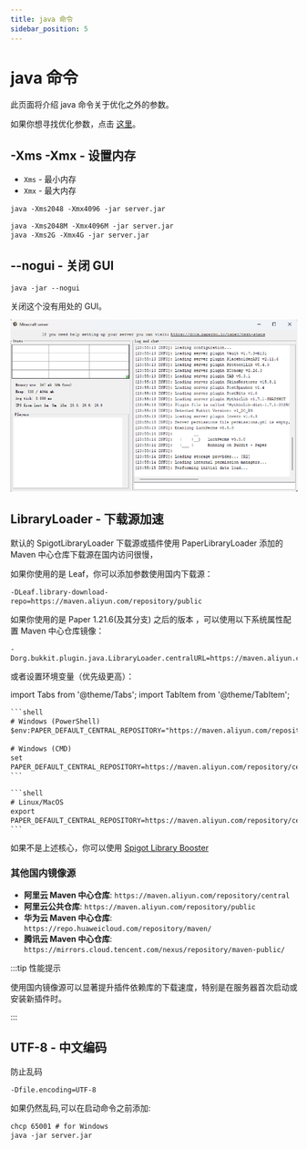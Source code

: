 ```yaml
---
title: java 命令
sidebar_position: 5
---
```


# java 命令

此页面将介绍 java 命令关于优化之外的参数。

如果你想寻找优化参数，点击 [这里](/docs-java/process/maintenance/optimize/jvm/jvm.md)。

## -Xms -Xmx - 设置内存

- `Xms` - 最小内存
- `Xmx` - 最大内存

```shell title="示例"
java -Xms2048 -Xmx4096 -jar server.jar
```

```shell title="你也可以这样配置"
java -Xms2048M -Xmx4096M -jar server.jar
java -Xms2G -Xmx4G -jar server.jar
```

## --nogui - 关闭 GUI

```shell
java -jar --nogui
```

关闭这个没有用处的 GUI。

![](_images/no--nogui.png)

## LibraryLoader - 下载源加速

默认的 SpigotLibraryLoader 下载源或插件使用 PaperLibraryLoader 添加的 Maven 中心仓库下载源在国内访问很慢，

如果你使用的是 Leaf，你可以添加参数使用国内下载源：

```shell
-DLeaf.library-download-repo=https://maven.aliyun.com/repository/public
```

如果你使用的是 Paper 1.21.6(及其分支) 之后的版本 ，可以使用以下系统属性配置 Maven 中心仓库镜像：

```shell
-Dorg.bukkit.plugin.java.LibraryLoader.centralURL=https://maven.aliyun.com/repository/central
```

或者设置环境变量（优先级更高）：

import Tabs from '@theme/Tabs';
import TabItem from '@theme/TabItem';

<Tabs queryString="system">
  <TabItem value="windows" label="Windows">

    ```shell
    # Windows (PowerShell)
    $env:PAPER_DEFAULT_CENTRAL_REPOSITORY="https://maven.aliyun.com/repository/central"

    # Windows (CMD)
    set PAPER_DEFAULT_CENTRAL_REPOSITORY=https://maven.aliyun.com/repository/central
    ```

  </TabItem>

<TabItem value="linux" label="Linux/MacOS">

    ```shell
    # Linux/MacOS
    export PAPER_DEFAULT_CENTRAL_REPOSITORY=https://maven.aliyun.com/repository/central
    ```

  </TabItem>
</Tabs>

如果不是上述核心，你可以使用 [Spigot Library Booster](/docs-java/process/plugin/more/tittle-tattle.md#spigot-library-booster)

### 其他国内镜像源

- **阿里云 Maven 中心仓库**: `https://maven.aliyun.com/repository/central`
- **阿里云公共仓库**: `https://maven.aliyun.com/repository/public`
- **华为云 Maven 中心仓库**: `https://repo.huaweicloud.com/repository/maven/`
- **腾讯云 Maven 中心仓库**: `https://mirrors.cloud.tencent.com/nexus/repository/maven-public/`

:::tip 性能提示

使用国内镜像源可以显著提升插件依赖库的下载速度，特别是在服务器首次启动或安装新插件时。

:::

## UTF-8 - 中文编码

防止乱码

```shell
-Dfile.encoding=UTF-8
```

如果仍然乱码,可以在启动命令之前添加:

```shell
chcp 65001 # for Windows
java -jar server.jar
```
